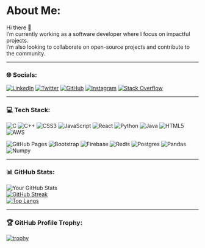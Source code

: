 # About Me:

Hi there 👋  
I’m currently working as a software developer where I focus on impactful projects.  
I’m also looking to collaborate on open-source projects and contribute to the community.


---

### 🌐 Socials:

[![LinkedIn](https://img.shields.io/badge/LinkedIn-blue?style=for-the-badge&logo=linkedin)](https://www.linkedin.com/in/bithor-son-177abb26a/)
[![Twitter](https://img.shields.io/badge/Twitter-blue?style=for-the-badge&logo=twitter)](https://twitter.com/yourprofile)
[![GitHub](https://img.shields.io/badge/GitHub-black?style=for-the-badge&logo=github)](https://github.com/bithorson1)
[![Instagram](https://img.shields.io/badge/Instagram-ff69b4?style=for-the-badge&logo=instagram)](https://instagram.com/yourusername)
[![Stack Overflow](https://img.shields.io/badge/Stack_Overflow-FE7A16?style=for-the-badge&logo=stack-overflow&logoColor=white)](https://stackoverflow.com/users/26406139/bithor-son)

---

### 💻 Tech Stack:

![C](https://img.shields.io/badge/C-00599C?style=for-the-badge&logo=c&logoColor=white)
![C++](https://img.shields.io/badge/C%2B%2B-00599C?style=for-the-badge&logo=c%2B%2B&logoColor=white)
![CSS3](https://img.shields.io/badge/CSS3-1572B6?style=for-the-badge&logo=css3&logoColor=white)
![JavaScript](https://img.shields.io/badge/JavaScript-323330?style=for-the-badge&logo=javascript&logoColor=F7DF1E)
![React](https://img.shields.io/badge/React-20232A?style=for-the-badge&logo=react&logoColor=61DAFB)
![Python](https://img.shields.io/badge/Python-3776AB?style=for-the-badge&logo=python&logoColor=white)
![Java](https://img.shields.io/badge/Java-ED8B00?style=for-the-badge&logo=java&logoColor=white)
![HTML5](https://img.shields.io/badge/HTML5-E34F26?style=for-the-badge&logo=html5&logoColor=white)
![AWS](https://img.shields.io/badge/AWS-232F3E?style=for-the-badge&logo=amazon-aws&logoColor=white)

![GitHub Pages](https://img.shields.io/badge/GitHub_Pages-222222?style=for-the-badge&logo=github-pages&logoColor=white)
![Bootstrap](https://img.shields.io/badge/Bootstrap-563D7C?style=for-the-badge&logo=bootstrap&logoColor=white)
![Firebase](https://img.shields.io/badge/Firebase-FFCA28?style=for-the-badge&logo=firebase&logoColor=white)
![Redis](https://img.shields.io/badge/Redis-DC382D?style=for-the-badge&logo=redis&logoColor=white)
![Postgres](https://img.shields.io/badge/Postgres-316192?style=for-the-badge&logo=postgresql&logoColor=white)
![Pandas](https://img.shields.io/badge/Pandas-150458?style=for-the-badge&logo=pandas&logoColor=white)
![Numpy](https://img.shields.io/badge/Numpy-013243?style=for-the-badge&logo=numpy&logoColor=white)

---

### 📊 GitHub Stats:

![Your GitHub Stats](https://github-readme-stats.vercel.app/api?username=bithorson1&show_icons=true&theme=dark)  
[![GitHub Streak](https://github-readme-streak-stats.herokuapp.com/?user=bithorson1&theme=dark)](https://git.io/streak-stats)  
[![Top Langs](https://github-readme-stats.vercel.app/api/top-langs/?username=bithorson1&layout=compact)](https://github.com/anuraghazra/github-readme-stats)

---

### 🏆 GitHub Profile Trophy:

[![trophy](https://github-profile-trophy.vercel.app/?username=bithorson1&theme=onedark)](https://github.com/ryo-ma/github-profile-trophy)

